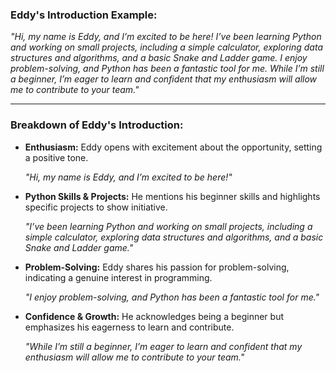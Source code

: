 ### Eddy's Introduction Example:

_"Hi, my name is Eddy, and I’m excited to be here! I’ve been learning Python and working on small projects, including a simple calculator, exploring data structures and algorithms, and a basic Snake and Ladder game. I enjoy problem-solving, and Python has been a fantastic tool for me. While I’m still a beginner, I’m eager to learn and confident that my enthusiasm will allow me to contribute to your team."_

---

### Breakdown of Eddy's Introduction:

- **Enthusiasm:** Eddy opens with excitement about the opportunity, setting a positive tone.

  _"Hi, my name is Eddy, and I’m excited to be here!"_

- **Python Skills & Projects:** He mentions his beginner skills and highlights specific projects to show initiative.

  _"I’ve been learning Python and working on small projects, including a simple calculator, exploring data structures and algorithms, and a basic Snake and Ladder game."_

- **Problem-Solving:** Eddy shares his passion for problem-solving, indicating a genuine interest in programming.

  _"I enjoy problem-solving, and Python has been a fantastic tool for me."_

- **Confidence & Growth:** He acknowledges being a beginner but emphasizes his eagerness to learn and contribute.

  _"While I’m still a beginner, I’m eager to learn and confident that my enthusiasm will allow me to contribute to your team."_
